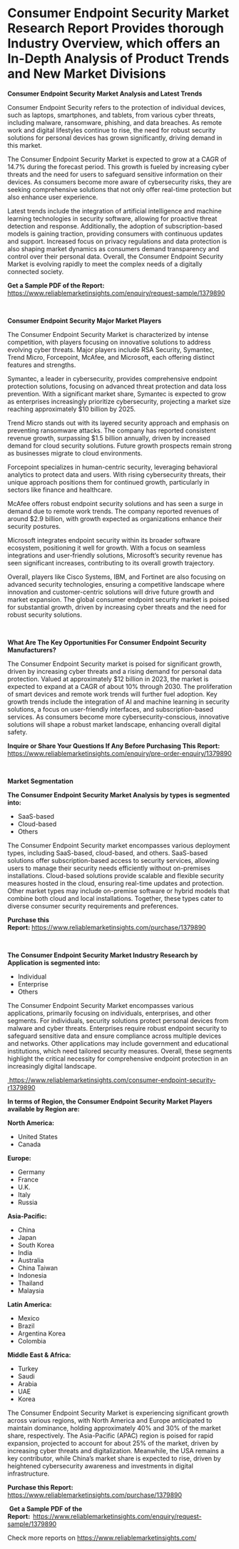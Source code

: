 <p><h1>Consumer Endpoint Security Market Research Report Provides thorough Industry Overview, which offers an In-Depth Analysis of Product Trends and New Market Divisions</h1></p><p><strong>Consumer Endpoint Security Market Analysis and Latest Trends</strong></p>
<p><p>Consumer Endpoint Security refers to the protection of individual devices, such as laptops, smartphones, and tablets, from various cyber threats, including malware, ransomware, phishing, and data breaches. As remote work and digital lifestyles continue to rise, the need for robust security solutions for personal devices has grown significantly, driving demand in this market.</p><p>The Consumer Endpoint Security Market is expected to grow at a CAGR of 14.7% during the forecast period. This growth is fueled by increasing cyber threats and the need for users to safeguard sensitive information on their devices. As consumers become more aware of cybersecurity risks, they are seeking comprehensive solutions that not only offer real-time protection but also enhance user experience.</p><p>Latest trends include the integration of artificial intelligence and machine learning technologies in security software, allowing for proactive threat detection and response. Additionally, the adoption of subscription-based models is gaining traction, providing consumers with continuous updates and support. Increased focus on privacy regulations and data protection is also shaping market dynamics as consumers demand transparency and control over their personal data. Overall, the Consumer Endpoint Security Market is evolving rapidly to meet the complex needs of a digitally connected society.</p></p>
<p><strong>Get a Sample PDF of the Report:&nbsp;</strong> <a href="https://www.reliablemarketinsights.com/enquiry/request-sample/1379890?utm_campaign=2204&utm_medium=2&utm_source=Github&utm_content=ia&utm_term=11032025&utm_id=consumer-endpoint-security">https://www.reliablemarketinsights.com/enquiry/request-sample/1379890</a></p>
<p>&nbsp;</p>
<p><strong>Consumer Endpoint Security Major Market Players</strong></p>
<p><p>The Consumer Endpoint Security Market is characterized by intense competition, with players focusing on innovative solutions to address evolving cyber threats. Major players include RSA Security, Symantec, Trend Micro, Forcepoint, McAfee, and Microsoft, each offering distinct features and strengths.</p><p>Symantec, a leader in cybersecurity, provides comprehensive endpoint protection solutions, focusing on advanced threat protection and data loss prevention. With a significant market share, Symantec is expected to grow as enterprises increasingly prioritize cybersecurity, projecting a market size reaching approximately $10 billion by 2025.</p><p>Trend Micro stands out with its layered security approach and emphasis on preventing ransomware attacks. The company has reported consistent revenue growth, surpassing $1.5 billion annually, driven by increased demand for cloud security solutions. Future growth prospects remain strong as businesses migrate to cloud environments.</p><p>Forcepoint specializes in human-centric security, leveraging behavioral analytics to protect data and users. With rising cybersecurity threats, their unique approach positions them for continued growth, particularly in sectors like finance and healthcare. </p><p>McAfee offers robust endpoint security solutions and has seen a surge in demand due to remote work trends. The company reported revenues of around $2.9 billion, with growth expected as organizations enhance their security postures.</p><p>Microsoft integrates endpoint security within its broader software ecosystem, positioning it well for growth. With a focus on seamless integrations and user-friendly solutions, Microsoft’s security revenue has seen significant increases, contributing to its overall growth trajectory.</p><p>Overall, players like Cisco Systems, IBM, and Fortinet are also focusing on advanced security technologies, ensuring a competitive landscape where innovation and customer-centric solutions will drive future growth and market expansion. The global consumer endpoint security market is poised for substantial growth, driven by increasing cyber threats and the need for robust security solutions.</p></p>
<p>&nbsp;</p>
<p><strong>What Are The Key Opportunities For Consumer Endpoint Security Manufacturers?</strong></p>
<p><p>The Consumer Endpoint Security market is poised for significant growth, driven by increasing cyber threats and a rising demand for personal data protection. Valued at approximately $12 billion in 2023, the market is expected to expand at a CAGR of about 10% through 2030. The proliferation of smart devices and remote work trends will further fuel adoption. Key growth trends include the integration of AI and machine learning in security solutions, a focus on user-friendly interfaces, and subscription-based services. As consumers become more cybersecurity-conscious, innovative solutions will shape a robust market landscape, enhancing overall digital safety.</p></p>
<p><strong>Inquire or Share Your Questions If Any Before Purchasing This Report:</strong> <a href="https://www.reliablemarketinsights.com/enquiry/pre-order-enquiry/1379890?utm_campaign=2204&utm_medium=2&utm_source=Github&utm_content=ia&utm_term=11032025&utm_id=consumer-endpoint-security">https://www.reliablemarketinsights.com/enquiry/pre-order-enquiry/1379890</a></p>
<p>&nbsp;</p>
<p><strong>Market Segmentation</strong></p>
<p><strong>The Consumer Endpoint Security Market Analysis by types is segmented into:</strong></p>
<p><ul><li>SaaS-based</li><li>Cloud-based</li><li>Others</li></ul></p>
<p><p>The Consumer Endpoint Security market encompasses various deployment types, including SaaS-based, cloud-based, and others. SaaS-based solutions offer subscription-based access to security services, allowing users to manage their security needs efficiently without on-premises installations. Cloud-based solutions provide scalable and flexible security measures hosted in the cloud, ensuring real-time updates and protection. Other market types may include on-premise software or hybrid models that combine both cloud and local installations. Together, these types cater to diverse consumer security requirements and preferences.</p></p>
<p><strong>Purchase this Report:&nbsp;</strong><a href="https://www.reliablemarketinsights.com/purchase/1379890?utm_campaign=2204&utm_medium=2&utm_source=Github&utm_content=ia&utm_term=11032025&utm_id=consumer-endpoint-security">https://www.reliablemarketinsights.com/purchase/1379890</a></p>
<p>&nbsp;</p>
<p><strong>The Consumer Endpoint Security Market Industry Research by Application is segmented into:</strong></p>
<p><ul><li>Individual</li><li>Enterprise</li><li>Others</li></ul></p>
<p><p>The Consumer Endpoint Security Market encompasses various applications, primarily focusing on individuals, enterprises, and other segments. For individuals, security solutions protect personal devices from malware and cyber threats. Enterprises require robust endpoint security to safeguard sensitive data and ensure compliance across multiple devices and networks. Other applications may include government and educational institutions, which need tailored security measures. Overall, these segments highlight the critical necessity for comprehensive endpoint protection in an increasingly digital landscape.</p></p>
<p><a href="https://www.reliablemarketinsights.com/consumer-endpoint-security-r1379890?utm_campaign=2204&utm_medium=2&utm_source=Github&utm_content=ia&utm_term=11032025&utm_id=consumer-endpoint-security">&nbsp;https://www.reliablemarketinsights.com/consumer-endpoint-security-r1379890</a></p>
<p><strong>In terms of Region, the Consumer Endpoint Security Market Players available by Region are:</strong></p>
<p>
    <p> <strong> North America: </strong>
        <ul>
            <li>United States</li>
            <li>Canada</li>
        </ul>
        </p> 
    <p> <strong> Europe: </strong>
        <ul>
            <li>Germany</li>
            <li>France</li>
            <li>U.K.</li>
            <li>Italy</li>
            <li>Russia</li>
        </ul>
        </p> 
    <p> <strong> Asia-Pacific: </strong>
        <ul>
            <li>China</li>
            <li>Japan</li>
            <li>South Korea</li>
            <li>India</li>
            <li>Australia</li>
            <li>China Taiwan</li>
            <li>Indonesia</li>
            <li>Thailand</li>
            <li>Malaysia</li>
        </ul>
        </p> 
    <p> <strong> Latin America: </strong>
        <ul>
            <li>Mexico</li>
            <li>Brazil</li>
            <li>Argentina Korea</li>
            <li>Colombia</li>
        </ul>
        </p> 
    <p> <strong> Middle East & Africa: </strong>
        <ul>
            <li>Turkey</li>
            <li>Saudi</li>
            <li>Arabia</li>
            <li>UAE</li>
            <li>Korea</li>
        </ul>
    </p>
    </p>
<p><p>The Consumer Endpoint Security Market is experiencing significant growth across various regions, with North America and Europe anticipated to maintain dominance, holding approximately 40% and 30% of the market share, respectively. The Asia-Pacific (APAC) region is poised for rapid expansion, projected to account for about 25% of the market, driven by increasing cyber threats and digitalization. Meanwhile, the USA remains a key contributor, while China’s market share is expected to rise, driven by heightened cybersecurity awareness and investments in digital infrastructure.</p></p>
<p><strong>Purchase this Report: </strong><a href="https://www.reliablemarketinsights.com/purchase/1379890?utm_campaign=2204&utm_medium=2&utm_source=Github&utm_content=ia&utm_term=11032025&utm_id=consumer-endpoint-security">https://www.reliablemarketinsights.com/purchase/1379890</a></p>
<p>&nbsp;<strong>Get a Sample PDF of the Report:&nbsp;&nbsp;</strong><a href="https://www.reliablemarketinsights.com/enquiry/request-sample/1379890?utm_campaign=2204&utm_medium=2&utm_source=Github&utm_content=ia&utm_term=11032025&utm_id=consumer-endpoint-security">https://www.reliablemarketinsights.com/enquiry/request-sample/1379890</a></p>
<p><strong></strong></p>
<p>Check more reports on <a href="https://www.reliablemarketinsights.com/?utm_campaign=2204&utm_medium=2&utm_source=Github&utm_content=ia&utm_term=11032025&utm_id=consumer-endpoint-security">https://www.reliablemarketinsights.com/</a></p>